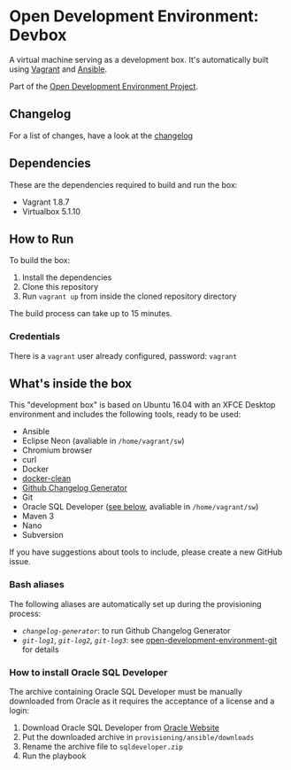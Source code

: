 # Open Development Environment: Devbox

A virtual machine serving as a development box. It's automatically built using [Vagrant](https://www.vagrantup.com/) and [Ansible](https://www.ansible.com/).

Part of the [Open Development Environment Project](https://github.com/ferrarimarco/open-development-environment).

## Changelog
For a list of changes, have a look at the [changelog](CHANGELOG.md)

## Dependencies
These are the dependencies required to build and run the box:
- Vagrant 1.8.7
- Virtualbox 5.1.10

## How to Run
To build the box:

1. Install the dependencies
1. Clone this repository
1. Run `vagrant up` from inside the cloned repository directory

The build process can take up to 15 minutes.

### Credentials
There is a `vagrant` user already configured, password: `vagrant`

## What's inside the box
This "development box" is based on Ubuntu 16.04 with an XFCE Desktop environment and includes the following tools, ready to be used:
- Ansible
- Eclipse Neon (avaliable in `/home/vagrant/sw`)
- Chromium browser
- curl
- Docker
- [docker-clean](https://github.com/ZZROTDesign/docker-clean)
- [Github Changelog Generator](https://github.com/skywinder/github-changelog-generator)
- Git
- Oracle SQL Developer ([see below](#how-to-install-oracle-sql-developer), avaliable in `/home/vagrant/sw`)
- Maven 3
- Nano
- Subversion

If you have suggestions about tools to include, please create a new GitHub issue.

### Bash aliases
The following aliases are automatically set up during the provisioning process:
- *`changelog-generator`*: to run Github Changelog Generator
- *`git-log1`*, *`git-log2`*, *`git-log3`*: see [open-development-environment-git](https://github.com/ferrarimarco/open-development-environment-git) for details

### How to install Oracle SQL Developer
The archive containing Oracle SQL Developer must be manually downloaded from Oracle as it requires the acceptance of a license and a login:

1. Download Oracle SQL Developer from [Oracle Website](http://www.oracle.com/technetwork/developer-tools/sql-developer/overview/index-097090.html)
1. Put the downloaded archive in `provisioning/ansible/downloads`
1. Rename the archive file to `sqldeveloper.zip`
1. Run the playbook
